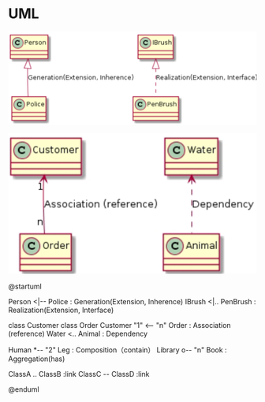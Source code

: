 
# UML

![](ClassDiagram01.jpg)


![](ClassDiagram02.png)


@startuml

Person  <|-- Police : Generation(Extension, Inherence)
IBrush  <|.. PenBrush : Realization(Extension, Interface)



class Customer
class Order
Customer "1" <-- "n" Order  : Association (reference)
Water  <..  Animal  : Dependency



Human    *-- "2" Leg    : Composition（contain）
Library  o-- "n" Book   : Aggregation(has)



ClassA .. ClassB :link
ClassC -- ClassD :link

@enduml
